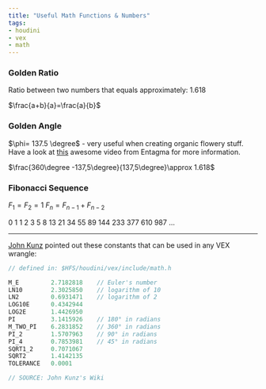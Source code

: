 ```yaml
---
title: "Useful Math Functions & Numbers"
tags:
- houdini
- vex
- math
---
```




### Golden Ratio

Ratio between two numbers that equals approximately: 1.618

$\frac{a+b}{a}=\frac{a}{b}$

### Golden Angle

$\phi= 137.5 \degree$ - very useful when creating organic flowery stuff. Have a look at [this](https://entagma.com/td-essentials-create-a-swept-phyllotaxis-operator-in-houdini/) awesome video from Entagma for more information.

$\frac{360\degree -137,5\degree}{137,5\degree}\approx 1.618$

### Fibonacci Sequence

$F_1=F_2=1$       $F_n=F_{n-1} + F_{n-2}$

0  1  1  2  3  5  8  13  21  34  55  89  144  233  377  610  987 ...

---

[John Kunz](https://wiki.johnkunz.com/index.php?title=Mathematical_Functions_in_VEX) pointed out these constants that can be used in any VEX wrangle:

```C++
// defined in: $HFS/houdini/vex/include/math.h  

M_E         2.7182818    // Euler's number
LN10        2.3025850    // logarithm of 10
LN2         0.6931471    // logarithm of 2
LOG10E      0.4342944
LOG2E       1.4426950
PI          3.1415926    // 180° in radians
M_TWO_PI    6.2831852    // 360° in radians
PI_2        1.5707963    // 90° in radians
PI_4        0.7853981    // 45° in radians
SQRT1_2     0.7071067
SQRT2       1.4142135
TOLERANCE   0.0001

// SOURCE: John Kunz's Wiki 
```

